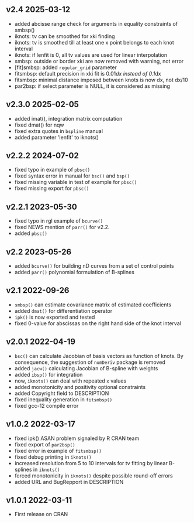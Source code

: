## v2.4 2025-03-12

 - added abcisse range check for arguments in equality constraints of smbsp()
 - iknots: tv can be smoothed for xki finding
 - iknots: tv is smoothed till at least one x point belongs to each knot interval
 - iknots: if lenfit is 0, all tv values are used for linear interpolation
 - smbsp: outside or border xki are now removed with warning, not error
 - \[fit\]smbsp: added `regular_grid` parameter
 - fitsmbsp: default precision in xki fit is 0.01*dx instead of 0.1*dx
 - fitsmbsp: minimal distance imposed between knots is now dx, not dx/10
 - par2bsp: if select parameter is NULL, it is considered as missing
 
## v2.3.0 2025-02-05

 - added imat(), integration matrix computation
 - fixed dmat() for nqw
 - fixed extra quotes in `bspline` manual
 - added parameter 'lenfit' to iknots()

## v2.2.2 2024-07-02

 - fixed typo in example of `pbsc()`
 - fixed syntax error in manual for `bsc()` and `bsp()`
 - fixed missing variable in test of example for `pbsc()`
 - fixed missing export for `pbsc()`

## v2.2.1 2023-05-30

 - fixed typo in rgl example of `bcurve()`
 - fixed NEWS mention of `parr()` for v2.2.
 - added `pbsc()`

## v2.2 2023-05-26

 - added `bcurve()` for building nD curves from a set of control points
 - added `parr()` polynomial formulation of B-splines

## v2.1 2022-09-26

 - `smbsp()` can estimate covariance matrix of estimated coefficients
 - added `dmat()` for differentiation operator
 - `ipk()` is now exported and tested
 - fixed 0-value for abscissas on the right hand side of the knot interval

## v2.0.1 2022-04-19

 - `bsc()` can calculate Jacobian of basis vectors as function of knots.
    By consequence, the suggestion of `numDeriv` package is removed
 - added `jacw()` calculating Jacobian of B-spline with weights
 - added `ibsp()` for integration
 - now, `iknots()` can deal with repeated `x` values
 - added monotonicity and positivity optional constraints
 - added Copyright field to DESCRIPTION
 - fixed inequality generation in `fitsmbsp()`
 - fixed gcc-12 compile error

## v1.0.2 2022-03-17

 - fixed ipk() ASAN problem signaled by R CRAN team
 - fixed export of `par2bsp()`
 - fixed error in example of `fitsmbsp()`
 - fixed debug printing in `iknots()`
 - increased resolution from 5 to 10 intervals for tv fitting by linear
    B-splines in `iknots()`
 - forced monotonicity in `iknots()` despite possible round-off errors
 - added URL and BugRepport in DESCRIPTION

## v1.0.1 2022-03-11

 - First release on CRAN
